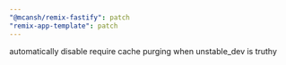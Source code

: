 ```yaml
---
"@mcansh/remix-fastify": patch
"remix-app-template": patch
---
```


automatically disable require cache purging when unstable_dev is truthy
